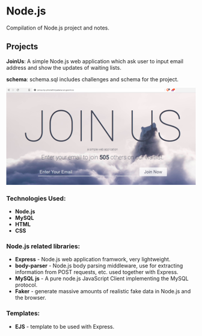 # Node.js
Compilation of Node.js project and notes.

## Projects
**JoinUs**: A simple Node.js web application which ask user to input email address and show the updates of waiting lists.

**schema**: schema.sql
includes challenges and schema for the project.

![JoinUs](https://raw.githubusercontent.com/ptyadana/join_us_app/master/join-us-by-phonethiriyadana.png)

### Technologies Used:
- **Node.js**
- **MySQL**
- **HTML**
- **CSS**

### Node.js related libraries:
- **Express**		- Node.js web application framwork, very lightweight.
- **body-parser**	- Node.js body parsing middleware, use for extracting information from POST requests, etc. used together with Express.
- **MySQL js**	- A pure node.js JavaScript Client implementing the MySQL protocol.
- **Faker**		- generate massive amounts of realistic fake data in Node.js and the browser.

### Templates:
- **EJS**   - template to be used with Express.

